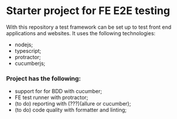 # Starter project for FE E2E testing
With this repository a test framework can be set up to test front end applications and websites. It uses the following technologies:

* nodejs;
* typescript; 
* protractor;
* cucumberjs;

### Project has the following: 
- support for for BDD with cucumber;
- FE test runner with protractor;
- (to do) reporting with (???)(allure or cucumber);
- (to do) code quality with formatter and linting;
